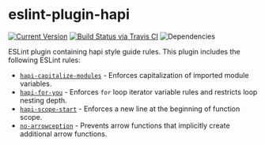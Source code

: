# eslint-plugin-hapi

[![Current Version](https://img.shields.io/npm/v/eslint-plugin-hapi.svg)](https://www.npmjs.org/package/eslint-plugin-hapi)
[![Build Status via Travis CI](https://travis-ci.org/continuationlabs/eslint-plugin-hapi.svg?branch=master)](https://travis-ci.org/continuationlabs/eslint-plugin-hapi)
![Dependencies](http://img.shields.io/david/continuationlabs/eslint-plugin-hapi.svg)

ESLint plugin containing hapi style guide rules. This plugin includes the following ESLint rules:

- [`hapi-capitalize-modules`](https://www.npmjs.com/package/hapi-capitalize-modules) - Enforces capitalization of imported module variables.
- [`hapi-for-you`](https://www.npmjs.com/package/hapi-for-you) - Enforces `for` loop iterator variable rules and restricts loop nesting depth.
- [`hapi-scope-start`](https://www.npmjs.com/package/hapi-scope-start) - Enforces a new line at the beginning of function scope.
- [`no-arrowception`](https://www.npmjs.com/package/no-arrowception) - Prevents arrow functions that implicitly create additional arrow functions.
